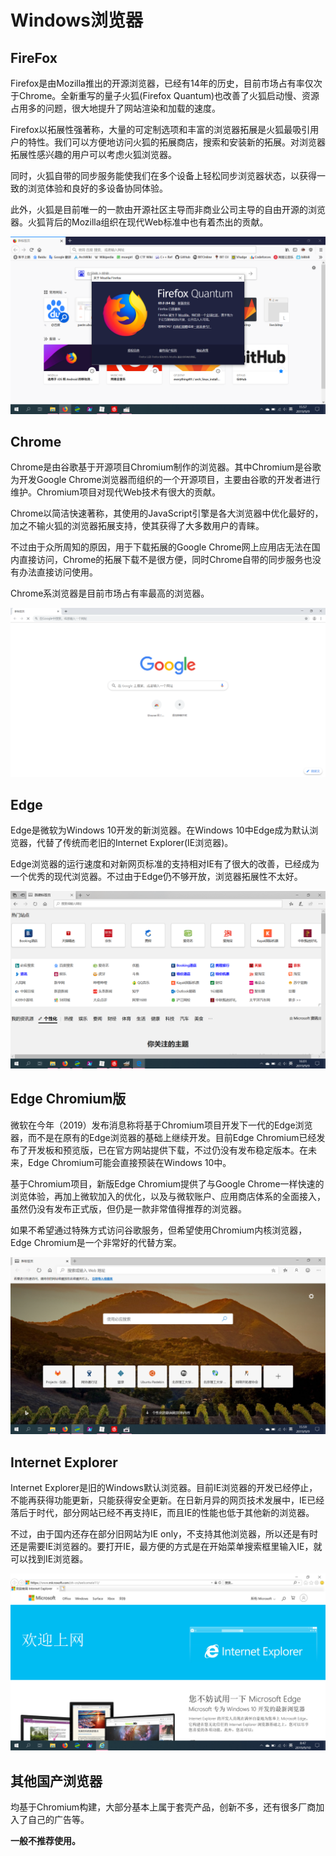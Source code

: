 # Windows浏览器

## FireFox

Firefox是由Mozilla推出的开源浏览器，已经有14年的历史，目前市场占有率仅次于Chrome。全新重写的量子火狐(Firefox Quantum)也改善了火狐启动慢、资源占用多的问题，很大地提升了网站渲染和加载的速度。

Firefox以拓展性强著称，大量的可定制选项和丰富的浏览器拓展是火狐最吸引用户的特性。我们可以方便地访问火狐的拓展商店，搜索和安装新的拓展。对浏览器拓展性感兴趣的用户可以考虑火狐浏览器。

同时，火狐自带的同步服务能使我们在多个设备上轻松同步浏览器状态，以获得一致的浏览体验和良好的多设备协同体验。

此外，火狐是目前唯一的一款由开源社区主导而非商业公司主导的自由开源的浏览器。火狐背后的Mozilla组织在现代Web标准中也有着杰出的贡献。

![Firefox](firefox.png)

## Chrome

Chrome是由谷歌基于开源项目Chromium制作的浏览器。其中Chromium是谷歌为开发Google Chrome浏览器而组织的一个开源项目，主要由谷歌的开发者进行维护。Chromium项目对现代Web技术有很大的贡献。

Chrome以简洁快速著称，其使用的JavaScript引擎是各大浏览器中优化最好的，加之不输火狐的浏览器拓展支持，使其获得了大多数用户的青睐。

不过由于众所周知的原因，用于下载拓展的Google Chrome网上应用店无法在国内直接访问，Chrome的拓展下载不是很方便，同时Chrome自带的同步服务也没有办法直接访问使用。

Chrome系浏览器是目前市场占有率最高的浏览器。

![chrome](chrome.png)

## Edge

Edge是微软为Windows 10开发的新浏览器。在Windows 10中Edge成为默认浏览器，代替了传统而老旧的Internet Explorer(IE浏览器)。

Edge浏览器的运行速度和对新网页标准的支持相对IE有了很大的改善，已经成为一个优秀的现代浏览器。不过由于Edge仍不够开放，浏览器拓展性不太好。

![edge](edge.png)

## Edge Chromium版

微软在今年（2019）发布消息称将基于Chromium项目开发下一代的Edge浏览器，而不是在原有的Edge浏览器的基础上继续开发。目前Edge Chromium已经发布了开发板和预览版，已在官方网站提供下载，不过仍没有发布稳定版本。在未来，Edge Chromium可能会直接预装在Windows 10中。

基于Chromium项目，新版Edge Chromium提供了与Google Chrome一样快速的浏览体验，再加上微软加入的优化，以及与微软账户、应用商店体系的全面接入，虽然仍没有发布正式版，但仍是一款非常值得推荐的浏览器。

如果不希望通过特殊方式访问谷歌服务，但希望使用Chromium内核浏览器，Edge Chromium是一个非常好的代替方案。

![edge_chromium](edge_chromium.png)

## Internet Explorer

Internet Explorer是旧的Windows默认浏览器。目前IE浏览器的开发已经停止，不能再获得功能更新，只能获得安全更新。在日新月异的网页技术发展中，IE已经落后于时代，部分网站已经不再支持IE，而且IE的性能也低于其他新的浏览器。

不过，由于国内还存在部分旧网站为IE only，不支持其他浏览器，所以还是有时还是需要IE浏览器的。要打开IE，最方便的方式是在开始菜单搜索框里输入IE，就可以找到IE浏览器。

![IE](IE.png)

## 其他国产浏览器

均基于Chromium构建，大部分基本上属于套壳产品，创新不多，还有很多厂商加入了自己的广告等。

**一般不推荐使用。**